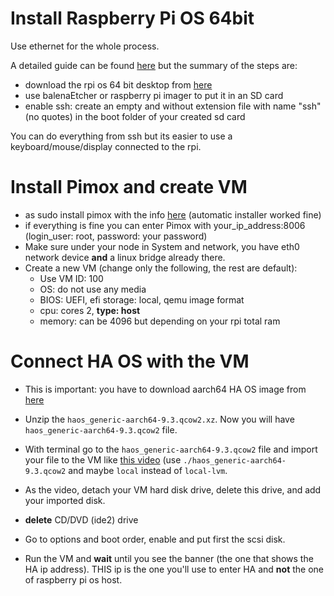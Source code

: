 # Install Raspberry Pi OS **64bit**

Use ethernet for the whole process.

A detailed guide can be found [here](https://pycvala.de/blog/raspberry-pi/raspberry-pi-installing-proxmox-ve-7-on-the-pi-4/#what-youll-need) but the summary of the steps are:

* download the rpi os 64 bit desktop from [here](https://downloads.raspberrypi.org/raspios_arm64/images/raspios_arm64-2022-09-26/2022-09-22-raspios-bullseye-arm64.img.xz)
* use balenaEtcher or raspberry pi imager to put it in an SD card
* enable ssh: create an empty and without extension file with name "ssh" (no quotes) in the boot folder of your created sd card

You can do everything from ssh but its easier to use a keyboard/mouse/display connected to the rpi.

# Install Pimox and create VM
* as sudo install pimox with the info [here](https://github.com/pimox/pimox7) (automatic installer worked fine)
* if everything is fine you can enter Pimox with your_ip_address:8006 (login_user: root, password: your password)
* Make sure under your node in System and network, you have eth0 network device **and** a linux bridge already there.
* Create a new VM (change only the following, the rest are default):
  * Use VM ID: 100
  * OS: do not use any media
  * BIOS: UEFI, efi storage: local, qemu image format
  * cpu: cores 2, **type: host**
  * memory: can be 4096 but depending on your rpi total ram
 
 # Connect HA OS with the VM
 
* This is important: you have to download aarch64 HA OS image from [here](https://github.com/home-assistant/operating-system/releases/download/9.3/haos_generic-aarch64-9.3.qcow2.xz) 

* Unzip the `haos_generic-aarch64-9.3.qcow2.xz`. Now you will have `haos_generic-aarch64-9.3.qcow2` file.

* With terminal go to the `haos_generic-aarch64-9.3.qcow2` file and import your file to the VM like [this video](https://youtu.be/PrKQkI53xys?t=831) (use `./haos_generic-aarch64-9.3.qcow2` and maybe `local` instead of `local-lvm`. 

* As the video, detach your VM hard disk drive, delete this drive, and add your imported disk.
* **delete** CD/DVD (ide2) drive
* Go to options and boot order, enable and put first the scsi disk.
* Run the VM and **wait** until you see the banner (the one that shows the HA ip address). THIS ip is the one you'll use to enter HA and **not** the one of raspberry pi os host. 
